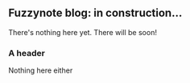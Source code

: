 ## Fuzzynote blog: in construction...

There's nothing here yet. There will be soon!

### A header

Nothing here either
